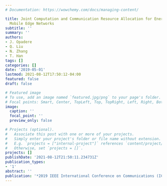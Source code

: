 ```yaml
---
# Documentation: https://wowchemy.com/docs/managing-content/

title: Joint Computation and Communication Resource Allocation for Energy-Efficient
  Mobile Edge Networks
subtitle: ''
summary: ''
authors:
- J. Opadere
- Q. Liu
- N. Zhang
- T. Han
tags: []
categories: []
date: '2019-05-01'
lastmod: 2021-08-12T17:50:12-04:00
featured: false
draft: false

# Featured image
# To use, add an image named `featured.jpg/png` to your page's folder.
# Focal points: Smart, Center, TopLeft, Top, TopRight, Left, Right, BottomLeft, Bottom, BottomRight.
image:
  caption: ''
  focal_point: ''
  preview_only: false

# Projects (optional).
#   Associate this post with one or more of your projects.
#   Simply enter your project's folder or file name without extension.
#   E.g. `projects = ["internal-project"]` references `content/project/deep-learning/index.md`.
#   Otherwise, set `projects = []`.
projects: []
publishDate: '2021-08-12T21:50:11.234731Z'
publication_types:
- '1'
abstract: ''
publication: '*2019 IEEE International Conference on Communications (ICC)*'
---
```

